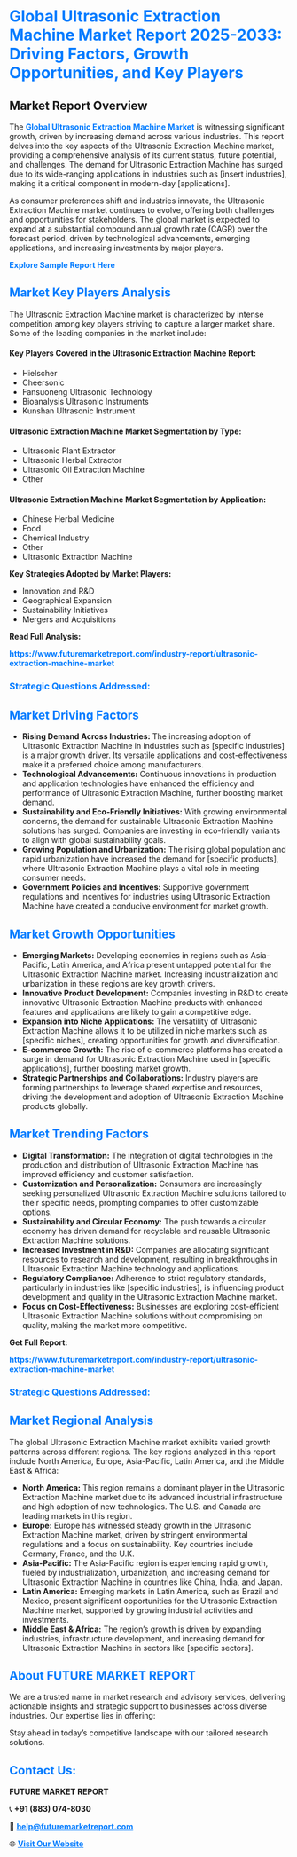 <h1 style="color: #007BFF;">Global Ultrasonic Extraction Machine Market Report 2025-2033: Driving Factors, Growth Opportunities, and Key Players</h1>

<section id="overview">
<h2>Market Report Overview</h2>
<p>The <a href="https://www.futuremarketreport.com/industry-report/ultrasonic-extraction-machine-market" style="color: #007BFF; text-decoration: none;"><strong>Global Ultrasonic Extraction Machine Market</strong></a> is witnessing significant growth, driven by increasing demand across various industries. This report delves into the key aspects of the Ultrasonic Extraction Machine market, providing a comprehensive analysis of its current status, future potential, and challenges. The demand for Ultrasonic Extraction Machine has surged due to its wide-ranging applications in industries such as [insert industries], making it a critical component in modern-day [applications].</p>
<p>As consumer preferences shift and industries innovate, the Ultrasonic Extraction Machine market continues to evolve, offering both challenges and opportunities for stakeholders. The global market is expected to expand at a substantial compound annual growth rate (CAGR) over the forecast period, driven by technological advancements, emerging applications, and increasing investments by major players.</p>
</section>

<section id="overview">
<p><a href="https://www.futuremarketreport.com/request-sample/reportId=112708" style="color: #007BFF; text-decoration: none;"><strong>Explore Sample Report Here</strong></a></p>
</section>

<section id="key-players">
<h2 style="color: #007BFF;">Market Key Players Analysis</h2>
<p>The Ultrasonic Extraction Machine market is characterized by intense competition among key players striving to capture a larger market share. Some of the leading companies in the market include:</p>
<h4>Key Players Covered in the Ultrasonic Extraction Machine Report:</h4>
<ul><li>Hielscher</li><li>Cheersonic</li><li>Fansuoneng Ultrasonic Technology</li><li>Bioanalysis Ultrasonic Instruments</li><li>Kunshan Ultrasonic Instrument</li></ul>
<h4>Ultrasonic Extraction Machine Market Segmentation by Type:</h4>
<ul><li>Ultrasonic Plant Extractor</li><li>Ultrasonic Herbal Extractor</li><li>Ultrasonic Oil Extraction Machine</li><li>Other</li></ul>

<h4>Ultrasonic Extraction Machine Market Segmentation by Application:</h4>
<ul><li>Chinese Herbal Medicine</li><li>Food</li><li>Chemical Industry</li><li>Other</li><li>Ultrasonic Extraction Machine</li></ul>
<p><strong>Key Strategies Adopted by Market Players:</strong></p>
<ul>
<li>Innovation and R&D</li>
<li>Geographical Expansion</li>
<li>Sustainability Initiatives</li>
<li>Mergers and Acquisitions</li>
</ul>
</section>

<section>
<p><strong>Read Full Analysis: </strong></p><a href="https://www.futuremarketreport.com/industry-report/ultrasonic-extraction-machine-market" style="color: #007BFF; text-decoration: none;"><strong>https://www.futuremarketreport.com/industry-report/ultrasonic-extraction-machine-market</strong></a>
<h3 style="color: #007BFF;">Strategic Questions Addressed:</h3>
</section>

<section id="driving-factors">
<h2 style="color: #007BFF;">Market Driving Factors</h2>
<ul>
<li><strong>Rising Demand Across Industries:</strong> The increasing adoption of Ultrasonic Extraction Machine in industries such as [specific industries] is a major growth driver. Its versatile applications and cost-effectiveness make it a preferred choice among manufacturers.</li>
<li><strong>Technological Advancements:</strong> Continuous innovations in production and application technologies have enhanced the efficiency and performance of Ultrasonic Extraction Machine, further boosting market demand.</li>
<li><strong>Sustainability and Eco-Friendly Initiatives:</strong> With growing environmental concerns, the demand for sustainable Ultrasonic Extraction Machine solutions has surged. Companies are investing in eco-friendly variants to align with global sustainability goals.</li>
<li><strong>Growing Population and Urbanization:</strong> The rising global population and rapid urbanization have increased the demand for [specific products], where Ultrasonic Extraction Machine plays a vital role in meeting consumer needs.</li>
<li><strong>Government Policies and Incentives:</strong> Supportive government regulations and incentives for industries using Ultrasonic Extraction Machine have created a conducive environment for market growth.</li>
</ul>
</section>

<section id="growth-opportunities">
<h2 style="color: #007BFF;">Market Growth Opportunities</h2>
<ul>
<li><strong>Emerging Markets:</strong> Developing economies in regions such as Asia-Pacific, Latin America, and Africa present untapped potential for the Ultrasonic Extraction Machine market. Increasing industrialization and urbanization in these regions are key growth drivers.</li>
<li><strong>Innovative Product Development:</strong> Companies investing in R&D to create innovative Ultrasonic Extraction Machine products with enhanced features and applications are likely to gain a competitive edge.</li>
<li><strong>Expansion into Niche Applications:</strong> The versatility of Ultrasonic Extraction Machine allows it to be utilized in niche markets such as [specific niches], creating opportunities for growth and diversification.</li>
<li><strong>E-commerce Growth:</strong> The rise of e-commerce platforms has created a surge in demand for Ultrasonic Extraction Machine used in [specific applications], further boosting market growth.</li>
<li><strong>Strategic Partnerships and Collaborations:</strong> Industry players are forming partnerships to leverage shared expertise and resources, driving the development and adoption of Ultrasonic Extraction Machine products globally.</li>
</ul>
</section>

<section id="trending-factors">
<h2 style="color: #007BFF;">Market Trending Factors</h2>
<ul>
<li><strong>Digital Transformation:</strong> The integration of digital technologies in the production and distribution of Ultrasonic Extraction Machine has improved efficiency and customer satisfaction.</li>
<li><strong>Customization and Personalization:</strong> Consumers are increasingly seeking personalized Ultrasonic Extraction Machine solutions tailored to their specific needs, prompting companies to offer customizable options.</li>
<li><strong>Sustainability and Circular Economy:</strong> The push towards a circular economy has driven demand for recyclable and reusable Ultrasonic Extraction Machine solutions.</li>
<li><strong>Increased Investment in R&D:</strong> Companies are allocating significant resources to research and development, resulting in breakthroughs in Ultrasonic Extraction Machine technology and applications.</li>
<li><strong>Regulatory Compliance:</strong> Adherence to strict regulatory standards, particularly in industries like [specific industries], is influencing product development and quality in the Ultrasonic Extraction Machine market.</li>
<li><strong>Focus on Cost-Effectiveness:</strong> Businesses are exploring cost-efficient Ultrasonic Extraction Machine solutions without compromising on quality, making the market more competitive.</li>
</ul>
</section>

<section>
<p><strong>Get Full Report: </strong></p><a href="https://www.futuremarketreport.com/industry-report/ultrasonic-extraction-machine-market" style="color: #007BFF; text-decoration: none;"><strong>https://www.futuremarketreport.com/industry-report/ultrasonic-extraction-machine-market</strong></a>
<h3 style="color: #007BFF;">Strategic Questions Addressed:</h3>
</section>


<section id="regional-analysis">
<h2 style="color: #007BFF;">Market Regional Analysis</h2>
<p>The global Ultrasonic Extraction Machine market exhibits varied growth patterns across different regions. The key regions analyzed in this report include North America, Europe, Asia-Pacific, Latin America, and the Middle East & Africa:</p>
<ul>
<li><strong>North America:</strong> This region remains a dominant player in the Ultrasonic Extraction Machine market due to its advanced industrial infrastructure and high adoption of new technologies. The U.S. and Canada are leading markets in this region.</li>
<li><strong>Europe:</strong> Europe has witnessed steady growth in the Ultrasonic Extraction Machine market, driven by stringent environmental regulations and a focus on sustainability. Key countries include Germany, France, and the U.K.</li>
<li><strong>Asia-Pacific:</strong> The Asia-Pacific region is experiencing rapid growth, fueled by industrialization, urbanization, and increasing demand for Ultrasonic Extraction Machine in countries like China, India, and Japan.</li>
<li><strong>Latin America:</strong> Emerging markets in Latin America, such as Brazil and Mexico, present significant opportunities for the Ultrasonic Extraction Machine market, supported by growing industrial activities and investments.</li>
<li><strong>Middle East & Africa:</strong> The region’s growth is driven by expanding industries, infrastructure development, and increasing demand for Ultrasonic Extraction Machine in sectors like [specific sectors].</li>
</ul>
</section>

<footer>
<h2 style="color: #007BFF;">About FUTURE MARKET REPORT</h2>
<p>We are a trusted name in market research and advisory services, delivering actionable insights and strategic support to businesses across diverse industries. Our expertise lies in offering:</p>

<p>Stay ahead in today’s competitive landscape with our tailored research solutions.</p>

<h2 style="color: #007BFF;">Contact Us:</h2>
<p><strong>FUTURE MARKET REPORT</strong></p>
<p>📞 <strong>+91 (883) 074-8030</strong></p>
<p>📧 <strong><a href="mailto:help@futuremarketreport.com" style="color: #007BFF;">help@futuremarketreport.com</a></strong></p>
<p>🌐 <strong><a href="https://www.futuremarketreport.com/" style="color: #007BFF;">Visit Our Website</a></strong></p>
</footer>